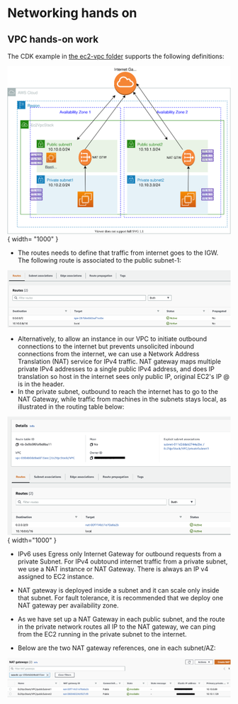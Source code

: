 # Networking hands on

## VPC hands-on work

The CDK example in [the ec2-vpc folder](https://github.com/jbcodeforce/aws-studies/tree/main/labs/cdk/ec2-vpc) supports the following definitions:

![](./diagrams/hands-on-vpc.drawio.svg){ width= "1000" }


* The routes needs to define that traffic from internet goes to the IGW. The following route is associated to the public subnet-1:

![](./images/route-to-igw.png)

* Alternatively, to allow an instance in our VPC to initiate outbound connections to the internet but prevents unsolicited inbound connections from the internet, we can use a Network Address Translation (NAT) service for IPv4 traffic. NAT gateway maps multiple private IPv4 addresses to a single public IPv4 address, and does IP translation so host in the internet sees only public IP, original EC2's IP @ is in the header.
* In the private subnet, outbound to reach the internet has to go to the NAT Gateway, while traffic from machines in the subnets stays local, as illustrated in the routing table  below:

![](./images/route-to-nat.png){ width="1000" }


* IPv6 uses Egress only Internet Gateway for outbound requests from a private Subnet. For IPv4 oubtound internet traffic from a private subnet, we use a NAT instance or NAT Gateway. There is always an IP v4 assigned to EC2 instance.
* NAT gateway is deployed inside a subnet and it can scale only inside that subnet. For fault tolerance, it is recommended that we deploy one NAT gateway per availability zone.
* As we have set up a NAT Gateway in each public subnet, and the route in the private network routes all IP to the NAT gateway, we can ping from the EC2 running in the private subnet to the internet.

* Below are the two NAT gateway references, one in each subnet/AZ:

![](./images/nat-gtws.png)

